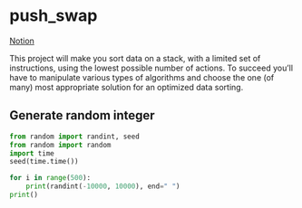 # push_swap

[Notion](https://www.notion.so/ikram9/Push_swap-64481944faa84e0d8fa1aa82885b166f)

This project will make you sort data on a stack, with a limited set of instructions, using the lowest possible number of actions. To succeed you’ll have to manipulate various types of algorithms and choose the one (of many) most appropriate solution for an optimized data sorting.


## Generate random integer

```python
from random import randint, seed
from random import random
import time
seed(time.time())

for i in range(500):
	print(randint(-10000, 10000), end=" ")
print()
```
